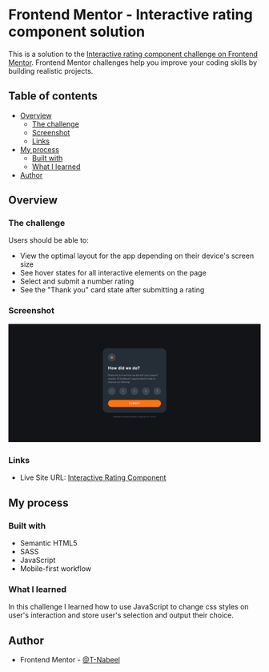 # Frontend Mentor - Interactive rating component solution

This is a solution to the [Interactive rating component challenge on Frontend Mentor](https://www.frontendmentor.io/challenges/interactive-rating-component-koxpeBUmI).
Frontend Mentor challenges help you improve your coding skills by building realistic projects. 

## Table of contents

- [Overview](#overview)
  - [The challenge](#the-challenge)
  - [Screenshot](#screenshot)
  - [Links](#links)
- [My process](#my-process)
  - [Built with](#built-with)
  - [What I learned](#what-i-learned)
- [Author](#author)

## Overview

### The challenge

Users should be able to:

- View the optimal layout for the app depending on their device's screen size
- See hover states for all interactive elements on the page
- Select and submit a number rating
- See the "Thank you" card state after submitting a rating

### Screenshot

![](./images/Screenshot.png)

### Links

- Live Site URL: [Interactive Rating Component](https://your-live-site-url.com)

## My process

### Built with

- Semantic HTML5
- SASS
- JavaScript
- Mobile-first workflow

### What I learned

In this challenge I learned how to use JavaScript to change css styles on user's interaction and store user's selection and output their choice.

## Author

- Frontend Mentor - [@T-Nabeel](https://www.frontendmentor.io/profile/t-nabeel)

